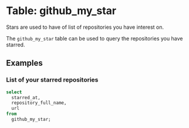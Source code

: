 # Table: github_my_star

Stars are used to have of list of repositories you have interest on.

The `github_my_star` table can be used to query the repositories you have starred.

## Examples

### List of your starred repositories

```sql
select
  starred_at,
  repository_full_name,
  url
from
  github_my_star;
```
